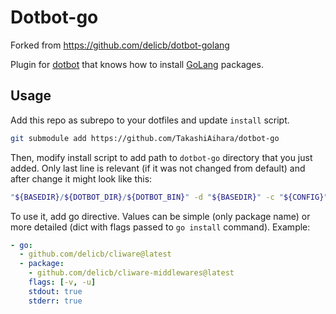 Dotbot-go
=============

Forked from https://github.com/delicb/dotbot-golang

Plugin for [dotbot](https://github.com/anishathalye/dotbot) that knows how to install [GoLang](https://golang.org/) packages.

Usage
-----

Add this repo as subrepo to your dotfiles and update `install` script.

```bash
git submodule add https://github.com/TakashiAihara/dotbot-go
```

Then, modify install script to add path to `dotbot-go` directory that you
just added. Only last line is relevant (if it was not changed from default) and
after change it might look like this:

```bash
"${BASEDIR}/${DOTBOT_DIR}/${DOTBOT_BIN}" -d "${BASEDIR}" -c "${CONFIG}" --plugin-dir=dotbot-go "${@}"
```

To use it, add go directive. Values can be simple (only package name) or more
detailed (dict with flags passed to `go install` command). Example:

```yaml
- go:
  - github.com/delicb/cliware@latest
  - package:
    - github.com/delicb/cliware-middlewares@latest
    flags: [-v, -u]
    stdout: true
    stderr: true
```

